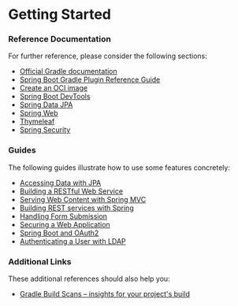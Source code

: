 # Getting Started

### Reference Documentation
For further reference, please consider the following sections:

* [Official Gradle documentation](https://docs.gradle.org)
* [Spring Boot Gradle Plugin Reference Guide](https://docs.spring.io/spring-boot/docs/2.4.5/gradle-plugin/reference/html/)
* [Create an OCI image](https://docs.spring.io/spring-boot/docs/2.4.5/gradle-plugin/reference/html/#build-image)
* [Spring Boot DevTools](https://docs.spring.io/spring-boot/docs/2.4.5/reference/htmlsingle/#using-boot-devtools)
* [Spring Data JPA](https://docs.spring.io/spring-boot/docs/2.4.5/reference/htmlsingle/#boot-features-jpa-and-spring-data)
* [Spring Web](https://docs.spring.io/spring-boot/docs/2.4.5/reference/htmlsingle/#boot-features-developing-web-applications)
* [Thymeleaf](https://docs.spring.io/spring-boot/docs/2.4.5/reference/htmlsingle/#boot-features-spring-mvc-template-engines)
* [Spring Security](https://docs.spring.io/spring-boot/docs/2.4.5/reference/htmlsingle/#boot-features-security)

### Guides
The following guides illustrate how to use some features concretely:

* [Accessing Data with JPA](https://spring.io/guides/gs/accessing-data-jpa/)
* [Building a RESTful Web Service](https://spring.io/guides/gs/rest-service/)
* [Serving Web Content with Spring MVC](https://spring.io/guides/gs/serving-web-content/)
* [Building REST services with Spring](https://spring.io/guides/tutorials/bookmarks/)
* [Handling Form Submission](https://spring.io/guides/gs/handling-form-submission/)
* [Securing a Web Application](https://spring.io/guides/gs/securing-web/)
* [Spring Boot and OAuth2](https://spring.io/guides/tutorials/spring-boot-oauth2/)
* [Authenticating a User with LDAP](https://spring.io/guides/gs/authenticating-ldap/)

### Additional Links
These additional references should also help you:

* [Gradle Build Scans – insights for your project's build](https://scans.gradle.com#gradle)

